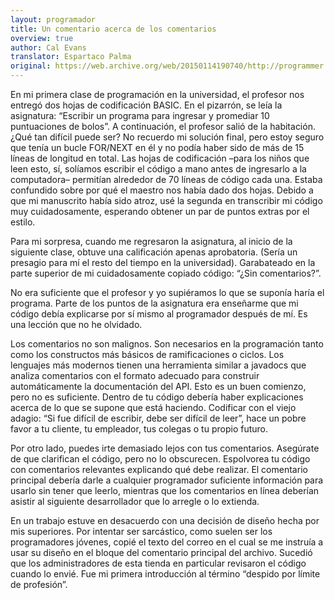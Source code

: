 ```yaml
---
layout: programador
title: Un comentario acerca de los comentarios
overview: true
author: Cal Evans
translator: Espartaco Palma
original: https://web.archive.org/web/20150114190740/http://programmer.97things.oreilly.com/wiki/index.php/A_Comment_on_Comments
---
```


En mi primera clase de programación en la universidad, el profesor nos
entregó dos hojas de codificación BASIC. En el pizarrón, se leía la
asignatura: “Escribir un programa para ingresar y promediar 10
puntuaciones de bolos”. A continuación, el profesor salió de la
habitación. ¿Qué tan difícil puede ser? No recuerdo mi solución final,
pero estoy seguro que tenía un bucle FOR/NEXT en él y no podía haber
sido de más de 15 líneas de longitud en total. Las hojas de codificación
–para los niños que leen esto, sí, solíamos escribir el código a mano
antes de ingresarlo a la computadora– permitían alrededor de 70 líneas
de código cada una. Estaba confundido sobre por qué el maestro nos había
dado dos hojas. Debido a que mi manuscrito había sido atroz, usé la
segunda en transcribir mi código muy cuidadosamente, esperando obtener
un par de puntos extras por el estilo.

Para mi sorpresa, cuando me regresaron la asignatura, al inicio de la
siguiente clase, obtuve una calificación apenas aprobatoria. (Sería un
presagio para mí el resto del tiempo en la universidad). Garabateado en
la parte superior de mi cuidadosamente copiado código: “¿Sin
comentarios?”.

No era suficiente que el profesor y yo supiéramos lo que se suponía
haría el programa. Parte de los puntos de la asignatura era enseñarme
que mi código debía explicarse por sí mismo al programador después de
mí. Es una lección que no he olvidado.

Los comentarios no son malignos. Son necesarios en la programación tanto
como los constructos más básicos de ramificaciones o ciclos. Los
lenguajes más modernos tienen una herramienta similar a javadocs que
analiza comentarios con el formato adecuado para construir
automáticamente la documentación del API. Esto es un buen comienzo, pero
no es suficiente. Dentro de tu código debería haber explicaciones acerca
de lo que se supone que está haciendo. Codificar con el viejo adagio:
“Si fue difícil de escribir, debe ser difícil de leer”, hace un pobre
favor a tu cliente, tu empleador, tus colegas o tu propio futuro.

Por otro lado, puedes irte demasiado lejos con tus comentarios.
Asegúrate de que clarifican el código, pero no lo obscurecen. Espolvorea
tu código con comentarios relevantes explicando qué debe realizar. El
comentario principal debería darle a cualquier programador suficiente
información para usarlo sin tener que leerlo, mientras que los
comentarios en línea deberían asistir al siguiente desarrollador que lo
arregle o lo extienda.

En un trabajo estuve en desacuerdo con una decisión de diseño hecha por
mis superiores. Por intentar ser sarcástico, como suelen ser los
programadores jóvenes, copié el texto del correo en el cual se me
instruía a usar su diseño en el bloque del comentario principal del
archivo. Sucedió que los administradores de esta tienda en particular
revisaron el código cuando lo envié. Fue mi primera introducción al
término “despido por límite de profesión”.

